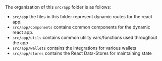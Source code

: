 The organization of this `src/app` folder is as follows:

- `src/app` the files in this folder represent dynamic routes for the react app.
- `src/app/components` contains common components for the dynamic react app.
- `src/app/utils` contains common utility vars/functions used throughout the app
- `src/app/wallets` contains the integrations for various wallets
- `src/app/stores` contains the React Data-Stores for maintaining state

